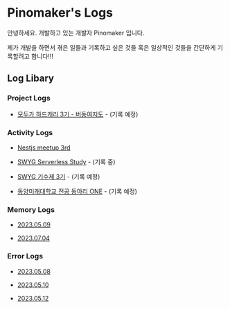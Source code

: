 # Pinomaker's Logs

안녕하세요. 개발하고 있는 개발자 Pinomaker 입니다.

제가 개발을 하면서 겪은 일들과 기록하고 싶은 것들 혹은 일상적인 것들을 간단하게 기록할려고 합니다!!!

## Log Libary

### Project Logs

- [모두가 하드캐리 3기 - 버동여지도](project-logs/budmap.md) - (기록 예정)

### Activity Logs

- [Nestjs meetup 3rd](activity-logs/nestjs-meetup-3rd.md)

- [SWYG Serverless Study](activity-logs/swyg-serverless-study.md) - (기록 중)

- [SWYG 기수제 3기](activity-logs/swyg-meetup-3rd.md) - (기록 예정)

- [동양미래대학교 전공 동아리 ONE](activity-logs/dmu-one.md) - (기록 예정)

### Memory Logs

- [2023.05.09](memory-logs/20230509.md)

- [2023.07.04](memory-logs/20230704.md)

### Error Logs

- [2023.05.08](error-logs/20230508.md)

- [2023.05.10](error-logs/20230510.md)

- [2023.05.12](error-logs/20230512.md)

